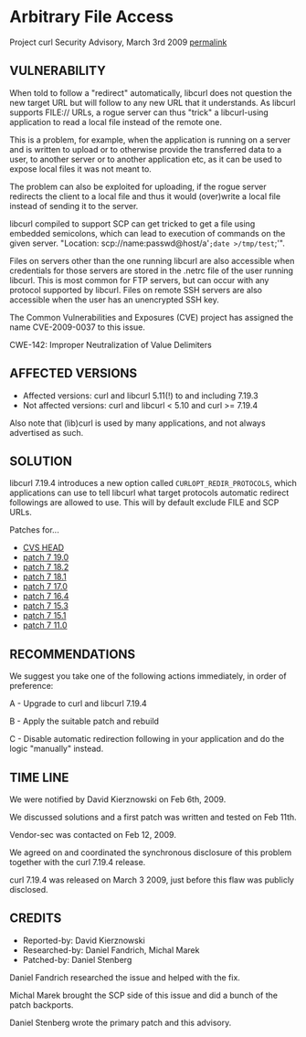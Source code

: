Arbitrary File Access
=====================

Project curl Security Advisory, March 3rd 2009
[permalink](https://curl.se/docs/CVE-2009-0037.html)

VULNERABILITY
-------------

When told to follow a "redirect" automatically, libcurl does not question
the new target URL but will follow to any new URL that it understands. As
libcurl supports FILE:// URLs, a rogue server can thus "trick" a
libcurl-using application to read a local file instead of the remote one.

This is a problem, for example, when the application is running on a server
and is written to upload or to otherwise provide the transferred data to a
user, to another server or to another application etc, as it can be used to
expose local files it was not meant to.

The problem can also be exploited for uploading, if the rogue server
redirects the client to a local file and thus it would (over)write a local
file instead of sending it to the server.

libcurl compiled to support SCP can get tricked to get a file using embedded
semicolons, which can lead to execution of commands on the given
server. "Location: scp://name:passwd@host/a'``;date >/tmp/test``;'".

Files on servers other than the one running libcurl are also accessible when
credentials for those servers are stored in the .netrc file of the user
running libcurl.  This is most common for FTP servers, but can occur with
any protocol supported by libcurl.  Files on remote SSH servers are also
accessible when the user has an unencrypted SSH key.

The Common Vulnerabilities and Exposures (CVE) project has assigned the name
CVE-2009-0037 to this issue.

CWE-142: Improper Neutralization of Value Delimiters

AFFECTED VERSIONS
-----------------

- Affected versions: curl and libcurl 5.11(!) to and including 7.19.3
- Not affected versions: curl and libcurl < 5.10 and curl >= 7.19.4

Also note that (lib)curl is used by many applications, and not always
advertised as such.

SOLUTION
--------

libcurl 7.19.4 introduces a new option called `CURLOPT_REDIR_PROTOCOLS`, which
applications can use to tell libcurl what target protocols automatic redirect
followings are allowed to use. This will by default exclude FILE and SCP URLs.

Patches for...

- [CVS HEAD](https://curl.se/CVE-2009-0037/curl-CVSHEAD-CVE-2009-0037.patch)
- [patch 7 19.0](https://curl.se/CVE-2009-0037/curl-7%2e19.0-CVE-2009-0037.patch)
- [patch 7 18.2](https://curl.se/CVE-2009-0037/curl-7%2e8.2-CVE-2009-0037.patch)
- [patch 7 18.1](https://curl.se/CVE-2009-0037/curl-7%2e8.1-CVE-2009-0037.patch)
- [patch 7 17.0](https://curl.se/CVE-2009-0037/curl-7%2e7.0-CVE-2009-0037.patch)
- [patch 7 16.4](https://curl.se/CVE-2009-0037/curl-7%2e6.4-CVE-2009-0037.patch)
- [patch 7 15.3](https://curl.se/CVE-2009-0037/curl-7%2e5.3-CVE-2009-0037.patch)
- [patch 7 15.1](https://curl.se/CVE-2009-0037/curl-7%2e5.1-CVE-2009-0037.patch)
- [patch 7 11.0](https://curl.se/CVE-2009-0037/curl-7%2e1.0-CVE-2009-0037.patch)

RECOMMENDATIONS
---------------

We suggest you take one of the following actions immediately, in order of
preference:

 A - Upgrade to curl and libcurl 7.19.4

 B - Apply the suitable patch and rebuild

 C - Disable automatic redirection following in your application and do the
     logic "manually" instead.

TIME LINE
---------

We were notified by David Kierznowski on Feb 6th, 2009.

We discussed solutions and a first patch was written and tested on Feb 11th.

Vendor-sec was contacted on Feb 12, 2009.

We agreed on and coordinated the synchronous disclosure of this problem
together with the curl 7.19.4 release.

curl 7.19.4 was released on March 3 2009, just before this flaw was publicly
disclosed.

CREDITS
-------

- Reported-by: David Kierznowski
- Researched-by: Daniel Fandrich, Michal Marek
- Patched-by: Daniel Stenberg

Daniel Fandrich researched the issue and helped with the fix.

Michal Marek brought the SCP side of this issue and did a bunch of the
patch backports.

Daniel Stenberg wrote the primary patch and this advisory.

